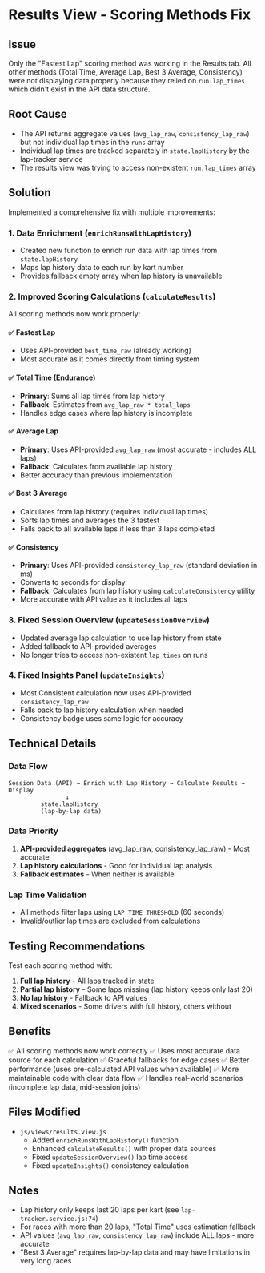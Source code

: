 # Results View - Scoring Methods Fix

## Issue
Only the "Fastest Lap" scoring method was working in the Results tab. All other methods (Total Time, Average Lap, Best 3 Average, Consistency) were not displaying data properly because they relied on `run.lap_times` which didn't exist in the API data structure.

## Root Cause
- The API returns aggregate values (`avg_lap_raw`, `consistency_lap_raw`) but not individual lap times in the `runs` array
- Individual lap times are tracked separately in `state.lapHistory` by the lap-tracker service
- The results view was trying to access non-existent `run.lap_times` array

## Solution
Implemented a comprehensive fix with multiple improvements:

### 1. **Data Enrichment** (`enrichRunsWithLapHistory`)
- Created new function to enrich run data with lap times from `state.lapHistory`
- Maps lap history data to each run by kart number
- Provides fallback empty array when lap history is unavailable

### 2. **Improved Scoring Calculations** (`calculateResults`)
All scoring methods now work properly:

#### ✅ Fastest Lap
- Uses API-provided `best_time_raw` (already working)
- Most accurate as it comes directly from timing system

#### ✅ Total Time (Endurance)
- **Primary**: Sums all lap times from lap history
- **Fallback**: Estimates from `avg_lap_raw * total_laps`
- Handles edge cases where lap history is incomplete

#### ✅ Average Lap
- **Primary**: Uses API-provided `avg_lap_raw` (most accurate - includes ALL laps)
- **Fallback**: Calculates from available lap history
- Better accuracy than previous implementation

#### ✅ Best 3 Average
- Calculates from lap history (requires individual lap times)
- Sorts lap times and averages the 3 fastest
- Falls back to all available laps if less than 3 laps completed

#### ✅ Consistency
- **Primary**: Uses API-provided `consistency_lap_raw` (standard deviation in ms)
- Converts to seconds for display
- **Fallback**: Calculates from lap history using `calculateConsistency` utility
- More accurate with API value as it includes all laps

### 3. **Fixed Session Overview** (`updateSessionOverview`)
- Updated average lap calculation to use lap history from state
- Added fallback to API-provided averages
- No longer tries to access non-existent `lap_times` on runs

### 4. **Fixed Insights Panel** (`updateInsights`)
- Most Consistent calculation now uses API-provided `consistency_lap_raw`
- Falls back to lap history calculation when needed
- Consistency badge uses same logic for accuracy

## Technical Details

### Data Flow
```
Session Data (API) → Enrich with Lap History → Calculate Results → Display
                ↓
         state.lapHistory
         (lap-by-lap data)
```

### Data Priority
1. **API-provided aggregates** (avg_lap_raw, consistency_lap_raw) - Most accurate
2. **Lap history calculations** - Good for individual lap analysis
3. **Fallback estimates** - When neither is available

### Lap Time Validation
- All methods filter laps using `LAP_TIME_THRESHOLD` (60 seconds)
- Invalid/outlier lap times are excluded from calculations

## Testing Recommendations

Test each scoring method with:
1. **Full lap history** - All laps tracked in state
2. **Partial lap history** - Some laps missing (lap history keeps only last 20)
3. **No lap history** - Fallback to API values
4. **Mixed scenarios** - Some drivers with full history, others without

## Benefits

✅ All scoring methods now work correctly
✅ Uses most accurate data source for each calculation
✅ Graceful fallbacks for edge cases
✅ Better performance (uses pre-calculated API values when available)
✅ More maintainable code with clear data flow
✅ Handles real-world scenarios (incomplete lap data, mid-session joins)

## Files Modified
- `js/views/results.view.js`
  - Added `enrichRunsWithLapHistory()` function
  - Enhanced `calculateResults()` with proper data sources
  - Fixed `updateSessionOverview()` lap time access
  - Fixed `updateInsights()` consistency calculation

## Notes
- Lap history only keeps last 20 laps per kart (see `lap-tracker.service.js:74`)
- For races with more than 20 laps, "Total Time" uses estimation fallback
- API values (`avg_lap_raw`, `consistency_lap_raw`) include ALL laps - more accurate
- "Best 3 Average" requires lap-by-lap data and may have limitations in very long races

